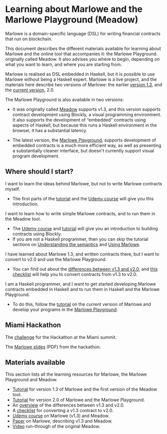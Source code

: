 
# Learning about Marlowe and the Marlowe Playground (Meadow)

Marlowe is a domain-specific language (DSL) for writing financial contracts that run on blockchain. 

This document describes the different materials available for learning about Marlowe and the online tool that accompanies it: the Marlowe Playground. originally called Meadow. It also advises you where to begin, depending on what you want to learn, and where you are starting from.

Marlowe is realised as DSL embedded in Haskell, but it is possible to use Marlowe without being a Haskell expert. Marlowe is a live project, and the materials here describe two versions of Marlowe: the earlier [version 1.3]( https://github.com/input-output-hk/marlowe/tree/v1.3), and the [current version](https://github.com/input-output-hk/marlowe/tree/master/semantics-2.0), 2.0.

The Marlowe Playground is also available in two versions:

* It was originally called [Meadow](https://input-output-hk.github.io/marlowe/) supports v1.3, and this version supports contract development using Blockly, a visual programming environment. It also supports the development of “embedded” contracts using aspects of Haskell, but because this runs a Haskell environment in the browser, it has a substantial latency.

* The latest version, the [Marlowe Playground](https://prod.meadow.marlowe.iohkdev.io), supports development of embedded contracts is a much more efficient way, as well as presenting a substantially cleaner interface, but doesn't currently support visual program development.

## Where should I start?

I want to learn the ideas behind Marlowe, but not to write Marlowe contracts myself.

* The first parts of the [tutorial](./tutorial-v1.3/README.md) and the [Udemy course](https://www.udemy.com/marlowe-programming-language/) will give you this introduction.

I want to learn how to write simple Marlowe contracts, and to run them in the Meadow tool.

* The [Udemy course](https://www.udemy.com/marlowe-programming-language/)  and [tutorial](./tutorial-v1.3/README.md) will give you an introduction to building contracts using Blockly.
* If you are not a Haskell programmer, then you can skip the tutorial sections on [Understanding the semantics](./tutorial-v1.3/marlowe-semantics.md) and [Using Marlowe](./tutorial-v1.3/using-marlowe.md).

I have learned about Marlowe 1.3, and written contracts there, but I want to convert to v2.0 and use the Marlowe Playground.

* You can find out about the [differences between v1.3 and v2.0](./tutorial-v1.3/differences.md), and [this checklist](./tutorial-v1.3/checklist.md) will help you to convert contracts from v1.3 to v2.0.

I am a Haskell programmer, and I want to get started developing Marlowe contracts embedded in Haskell and to run them in Haskell and the Marlowe Playground.

* To do this, follow the [tutorial](./tutorial-v2.0/README.md) on the current version of Marlowe and develop your programs in the [Marlowe Playground](https://prod.meadow.marlowe.iohkdev.io).

## Miami Hackathon

The [challenge](./challenge.md) for the Hackathon at the Miami summit.

The [Marlowe slides](./SummitMarlowe.pdf) (PDF) from the hackathon.

## Materials available

This section lists all the learning resources for Marlowe, the Marlowe Playground and Meadow.

* [Tutorial](./tutorial-v1.3/README.md) for version 1.3 of Marlowe and the first version of the Meadow tool.
* [Tutorial](./tutorial-v2.0/README.md) for version 2.0 of Marlowe and the Marlowe Playground.
* An [overview](./tutorial-v1.3/differences.md) of the differences between v1.3 and v2.0.
* A [checklist](./tutorial-v1.3/checklist.md) for converting a v1.3 contract to v2.0.
* [Udemy course](https://www.udemy.com/marlowe-programming-language/) on Marlowe (v1.3) and Meadow.
* [Paper](https://iohk.io/research/papers/#2WHKDRA8) on Marlowe, describing v1.3 and  Meadow.
* [Video](https://youtu.be/_loz70XkHM8) run-through of the original Meadow.

